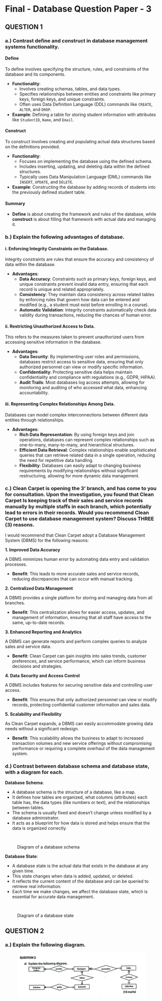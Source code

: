 # Final - Database Question Paper - 3

## QUESTION 1&#x20;

### a.) Contrast define and construct in database management systems functionality.

#### Define

To define involves specifying the structure, rules, and constraints of the database and its components.

* **Functionality**:
  * Involves creating schemas, tables, and data types.
  * Specifies relationships between entities and constraints like primary keys, foreign keys, and unique constraints.
  * Often uses Data Definition Language (DDL) commands like `CREATE`, `ALTER`, and `DROP`.
* **Example**: Defining a table for storing student information with attributes like `StudentID`, `Name`, and `Email`.

#### Construct

To construct involves creating and populating actual data structures based on the definitions provided.

* **Functionality**:
  * Focuses on implementing the database using the defined schema.
  * Includes inserting, updating, and deleting data within the defined structures.
  * Typically uses Data Manipulation Language (DML) commands like `INSERT`, `UPDATE`, and `DELETE`.
* **Example**: Constructing the database by adding records of students into the previously defined student table.

#### Summary

* **Define** is about creating the framework and rules of the database, while **construct** is about filling that framework with actual data and managing it.

### b.) Explain the following advantages of database.

#### i. Enforcing Integrity Constraints on the Database.

Integrity constraints are rules that ensure the accuracy and consistency of data within the database.

* **Advantages**:
  * **Data Accuracy**: Constraints such as primary keys, foreign keys, and unique constraints prevent invalid data entry, ensuring that each record is unique and related appropriately.
  * **Consistency**: They maintain data consistency across related tables by enforcing rules that govern how data can be entered and modified (e.g., a student must exist before enrolling in a course).
  * **Automatic Validation**: Integrity constraints automatically check data validity during transactions, reducing the chances of human error.

#### ii. Restricting Unauthorized Access to Data.

This refers to the measures taken to prevent unauthorized users from accessing sensitive information in the database.

* **Advantages**:
  * **Data Security**: By implementing user roles and permissions, databases restrict access to sensitive data, ensuring that only authorized personnel can view or modify specific information.
  * **Confidentiality**: Protecting sensitive data helps maintain confidentiality and compliance with regulations (e.g., GDPR, HIPAA).
  * **Audit Trails**: Most databases log access attempts, allowing for monitoring and auditing of who accessed what data, enhancing accountability.

#### iii. Representing Complex Relationships Among Data.

Databases can model complex interconnections between different data entities through relationships.

* **Advantages**:
  * **Rich Data Representation**: By using foreign keys and join operations, databases can represent complex relationships such as one-to-many, many-to-many, and hierarchical structures.
  * **Efficient Data Retrieval**: Complex relationships enable sophisticated queries that can retrieve related data in a single operation, reducing the need for repetitive data handling.
  * **Flexibility**: Databases can easily adapt to changing business requirements by modifying relationships without significant restructuring, allowing for more dynamic data management.

### c.) Clean Carpet is opening the 3' branch, and has come to you for consultation. Upon the investigation, you found that Clean Carpet Is keeping track of their sales and service records manually by multiple staffs in each branch, which potentially lead to errors in their records. Would you recommend Clean Carpet to use database management system? Discuss THREE (3) reasons.

I would recommend that Clean Carpet adopt a Database Management System (DBMS) for the following reasons:

**1. Improved Data Accuracy**

A DBMS minimizes human error by automating data entry and validation processes.

* **Benefit**: This leads to more accurate sales and service records, reducing discrepancies that can occur with manual tracking.

**2. Centralized Data Management**

A DBMS provides a single platform for storing and managing data from all branches.

* **Benefit**: This centralization allows for easier access, updates, and management of information, ensuring that all staff have access to the same, up-to-date records.

**3. Enhanced Reporting and Analytics**

A DBMS can generate reports and perform complex queries to analyze sales and service data.

* **Benefit**: Clean Carpet can gain insights into sales trends, customer preferences, and service performance, which can inform business decisions and strategies.

**4. Data Security and Access Control**

A DBMS includes features for securing sensitive data and controlling user access.

* **Benefit**: This ensures that only authorized personnel can view or modify records, protecting confidential customer information and sales data.

**5. Scalability and Flexibility**

As Clean Carpet expands, a DBMS can easily accommodate growing data needs without a significant redesign.

* **Benefit**: This scalability allows the business to adapt to increased transaction volumes and new service offerings without compromising performance or requiring a complete overhaul of the data management system.

### d.) Contrast between database schema and database state, with a diagram for each.

**Database Schema**:

* A database schema is the structure of a database, like a map.
* It defines how tables are organized, what columns (attributes) each table has, the data types (like numbers or text), and the relationships between tables.
* The schema is usually fixed and doesn’t change unless modified by a database administrator.
* It acts as a blueprint for how data is stored and helps ensure that the data is organized correctly.

<figure><img src="broken-reference" alt=""><figcaption><p>Diagram of a database schema</p></figcaption></figure>

**Database State**:

* A database state is the actual data that exists in the database at any given time.
* This state changes when data is added, updated, or deleted.
* It reflects the current content of the database and can be queried to retrieve real information.
* Each time we make changes, we affect the database state, which is essential for accurate data management.

<figure><img src="broken-reference" alt=""><figcaption><p>Diagram of a database state</p></figcaption></figure>

## QUESTION 2&#x20;

### a.) Explain the following diagram.

<figure><img src=".gitbook/assets/Final database question paper 3 Question 2.a.png" alt=""><figcaption></figcaption></figure>

